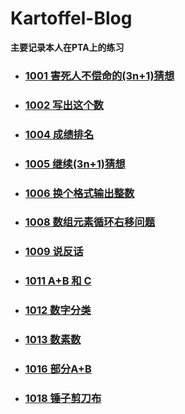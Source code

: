 # Kartoffel-Blog
**主要记录本人在PTA上的练习**

 * ### [1001 害死人不偿命的(3n+1)猜想 ](https://github.com/Kartoffel-chen/Blog-PTA/blob/master/Blog/2019-12-20%20PTA1001.md)
 * ### [1002 写出这个数 ](https://github.com/Kartoffel-chen/Blog-PTA/blob/master/Blog/2019-12-20%20PTA1002.md)
 * ### [1004 成绩排名](https://github.com/Kartoffel-chen/Blog-PTA/blob/master/Blog/2019-12-20%20PTA1004.md)
 * ### [1005 继续(3n+1)猜想](https://github.com/Kartoffel-chen/Blog-PTA/blob/master/Blog/2019-12-20%20PTA1005.md)
 * ### [1006 换个格式输出整数](https://github.com/Kartoffel-chen/Blog-PTA/blob/master/Blog/2019-12-20%20PTA1006.md)
 * ### [1008 数组元素循环右移问题](https://github.com/Kartoffel-chen/Blog-PTA/blob/master/Blog/2019-12-20%20PTA1008.md)
 * ### [1009 说反话](https://github.com/Kartoffel-chen/Blog-PTA/blob/master/Blog/2019-12-20%20PTA1009.md)
 * ### [1011 A+B 和 C](https://github.com/Kartoffel-chen/Blog-PTA/blob/master/Blog/2019-12-20%20PTA1011.md)
 * ### [1012 数字分类](https://github.com/Kartoffel-chen/Blog-PTA/blob/master/Blog/2019-12-20%20PTA1012.md)
 * ### [1013 数素数 ](https://github.com/Kartoffel-chen/Blog-PTA/blob/master/Blog/2019-12-20%20PTA1013.md)
 * ### [1016 部分A+B](https://github.com/Kartoffel-chen/Blog-PTA/blob/master/Blog/2019-12-20%20PTA1016.md)
 * ### [1018 锤子剪刀布](https://github.com/Kartoffel-chen/Blog-PTA/blob/master/Blog/2019-12-21%20PTA10018.md)
 
